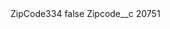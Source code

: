 <?xml version="1.0" encoding="UTF-8"?>
<CustomMetadata xmlns="http://soap.sforce.com/2006/04/metadata" xmlns:xsi="http://www.w3.org/2001/XMLSchema-instance" xmlns:xsd="http://www.w3.org/2001/XMLSchema">
    <label>ZipCode334</label>
    <protected>false</protected>
    <values>
        <field>Zipcode__c</field>
        <value xsi:type="xsd:string">20751</value>
    </values>
</CustomMetadata>
